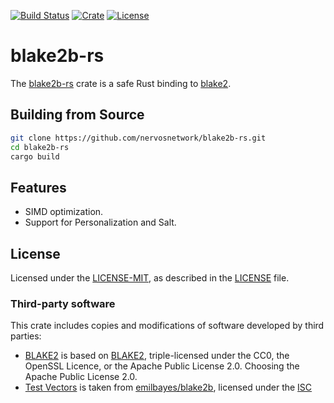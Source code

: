 [![Build Status](https://github.com/nervosnetwork/blake2b-rs/actions/workflows/ci.yml/badge.svg?branch=develop)](https://github.com/nervosnetwork/blake2b-rs/actions/workflows/ci.yml?branch=develop)
[![Crate](https://img.shields.io/crates/v/blake2b-rs.svg)](https://crates.io/crates/blake2b-rs)
[![License]](#license)

[license]: https://img.shields.io/badge/License-MIT-green.svg

# blake2b-rs

The [blake2b-rs](https://crates.io/crates/blake2b-rs) crate is a safe Rust binding to [blake2](https://github.com/BLAKE2/BLAKE2).

## Building from Source

```bash
git clone https://github.com/nervosnetwork/blake2b-rs.git
cd blake2b-rs
cargo build
```

## Features
* SIMD optimization.
* Support for Personalization and Salt.

## License

Licensed under the [LICENSE-MIT](http://opensource.org/licenses/MIT), as described in the [LICENSE](LICENSE) file.

### Third-party software

This crate includes copies and modifications of software developed by third parties:

* [BLAKE2](BLAKE2) is based on [BLAKE2](https://github.com/BLAKE2/BLAKE2), triple-licensed under the CC0, the OpenSSL Licence, or the Apache Public License 2.0. Choosing the Apache Public License 2.0.
* [Test Vectors](fixtures) is taken from [emilbayes/blake2b](https://github.com/emilbayes/blake2b), licensed under the [ISC](https://github.com/emilbayes/blake2b/blob/master/LICENSE)
